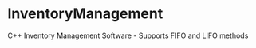 InventoryManagement
===================

C++ Inventory Management Software - Supports FIFO and LIFO methods
